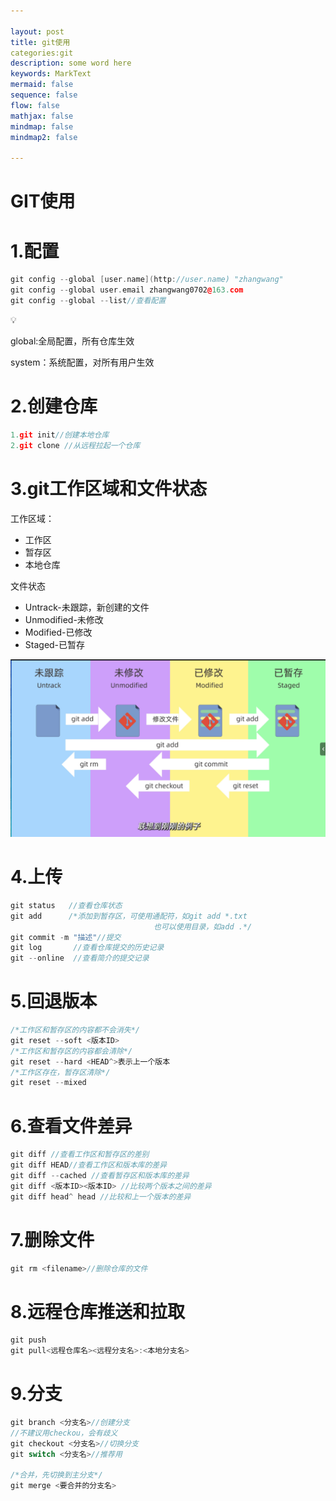 ```yaml
---

layout: post
title: git使用
categories:git
description: some word here
keywords: MarkText
mermaid: false
sequence: false
flow: false
mathjax: false
mindmap: false
mindmap2: false

---
```


# GIT使用

# 1.配置

```cpp
git config --global [user.name](http://user.name) "zhangwang"
git config --global user.email zhangwang0702@163.com
git config --global --list//查看配置
```

<aside>
💡

global:全局配置，所有仓库生效

system：系统配置，对所有用户生效

</aside>

# 2.创建仓库

```cpp
1.git init//创建本地仓库
2.git clone //从远程拉起一个仓库
```

# 3.git工作区域和文件状态

工作区域：

- 工作区
- 暂存区
- 本地仓库

文件状态

- Untrack-未跟踪，新创建的文件
- Unmodified-未修改
- Modified-已修改
- Staged-已暂存

![image.png](/images/posts/git使用/image.png)

# 4.上传

```cpp
git status   //查看仓库状态
git add      /*添加到暂存区，可使用通配符，如git add *.txt
                                也可以使用目录，如add .*/
git commit -m "描述"//提交
git log       //查看仓库提交的历史记录
git --online  //查看简介的提交记录
```

# 5.回退版本

```cpp
/*工作区和暂存区的内容都不会消失*/
git reset --soft <版本ID>
/*工作区和暂存区的内容都会清除*/
git reset --hard <HEAD^>表示上一个版本
/*工作区存在，暂存区清除*/
git reset --mixed
```

# 6.查看文件差异

```cpp
git diff //查看工作区和暂存区的差别
git diff HEAD//查看工作区和版本库的差异
git diff --cached //查看暂存区和版本库的差异
git diff <版本ID><版本ID> //比较两个版本之间的差异
git diff head^ head //比较和上一个版本的差异
```

# 7.删除文件

```cpp
git rm <filename>//删除仓库的文件
```

# 8.远程仓库推送和拉取

```cpp
git push
git pull<远程仓库名><远程分支名>:<本地分支名>
```

# 9.分支

```cpp
git branch <分支名>//创建分支
//不建议用checkou，会有歧义
git checkout <分支名>//切换分支
git switch <分支名>//推荐用

/*合并，先切换到主分支*/
git merge <要合并的分支名>
```